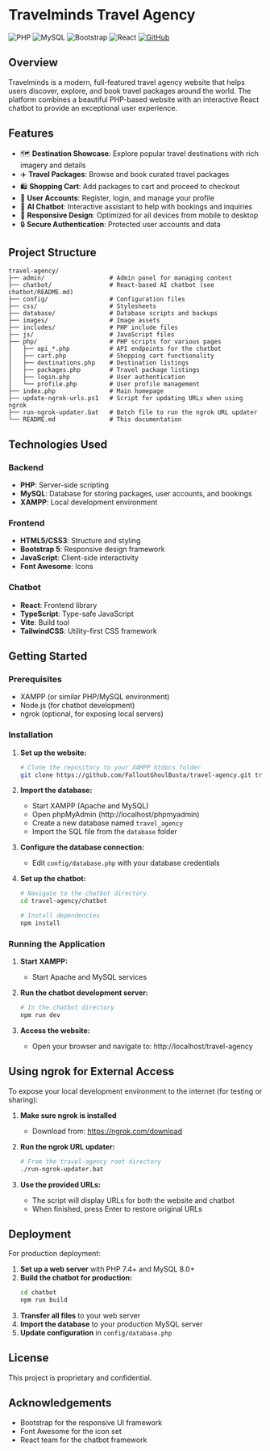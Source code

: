 # Travelminds Travel Agency

![PHP](https://img.shields.io/badge/PHP-7.4+-777BB4)
![MySQL](https://img.shields.io/badge/MySQL-8.0+-4479A1)
![Bootstrap](https://img.shields.io/badge/Bootstrap-5.3-7952B3)
![React](https://img.shields.io/badge/React_Chatbot-18.3.1-61DAFB)
[![GitHub](https://img.shields.io/badge/GitHub-Repository-181717?logo=github)](https://github.com/FalloutGhoulBusta/travel-agency)

## Overview

Travelminds is a modern, full-featured travel agency website that helps users discover, explore, and book travel packages around the world. The platform combines a beautiful PHP-based website with an interactive React chatbot to provide an exceptional user experience.

## Features

- 🗺️ **Destination Showcase**: Explore popular travel destinations with rich imagery and details
- ✈️ **Travel Packages**: Browse and book curated travel packages
- 🛍️ **Shopping Cart**: Add packages to cart and proceed to checkout
- 👥 **User Accounts**: Register, login, and manage your profile
- 🤖 **AI Chatbot**: Interactive assistant to help with bookings and inquiries
- 📱 **Responsive Design**: Optimized for all devices from mobile to desktop
- 🔒 **Secure Authentication**: Protected user accounts and data

## Project Structure

```
travel-agency/
├── admin/                  # Admin panel for managing content
├── chatbot/                # React-based AI chatbot (see chatbot/README.md)
├── config/                 # Configuration files
├── css/                    # Stylesheets
├── database/               # Database scripts and backups
├── images/                 # Image assets
├── includes/               # PHP include files
├── js/                     # JavaScript files
├── php/                    # PHP scripts for various pages
│   ├── api_*.php           # API endpoints for the chatbot
│   ├── cart.php            # Shopping cart functionality
│   ├── destinations.php    # Destination listings
│   ├── packages.php        # Travel package listings
│   ├── login.php           # User authentication
│   └── profile.php         # User profile management
├── index.php               # Main homepage
├── update-ngrok-urls.ps1   # Script for updating URLs when using ngrok
├── run-ngrok-updater.bat   # Batch file to run the ngrok URL updater
└── README.md               # This documentation
```

## Technologies Used

### Backend
- **PHP**: Server-side scripting
- **MySQL**: Database for storing packages, user accounts, and bookings
- **XAMPP**: Local development environment

### Frontend
- **HTML5/CSS3**: Structure and styling
- **Bootstrap 5**: Responsive design framework
- **JavaScript**: Client-side interactivity
- **Font Awesome**: Icons

### Chatbot
- **React**: Frontend library
- **TypeScript**: Type-safe JavaScript
- **Vite**: Build tool
- **TailwindCSS**: Utility-first CSS framework

## Getting Started

### Prerequisites

- XAMPP (or similar PHP/MySQL environment)
- Node.js (for chatbot development)
- ngrok (optional, for exposing local servers)

### Installation

1. **Set up the website:**
   ```bash
   # Clone the repository to your XAMPP htdocs folder
   git clone https://github.com/FalloutGhoulBusta/travel-agency.git travel-agency
   ```

2. **Import the database:**
   - Start XAMPP (Apache and MySQL)
   - Open phpMyAdmin (http://localhost/phpmyadmin)
   - Create a new database named `travel_agency`
   - Import the SQL file from the `database` folder

3. **Configure the database connection:**
   - Edit `config/database.php` with your database credentials

4. **Set up the chatbot:**
   ```bash
   # Navigate to the chatbot directory
   cd travel-agency/chatbot
   
   # Install dependencies
   npm install
   ```

### Running the Application

1. **Start XAMPP:**
   - Start Apache and MySQL services

2. **Run the chatbot development server:**
   ```bash
   # In the chatbot directory
   npm run dev
   ```

3. **Access the website:**
   - Open your browser and navigate to: http://localhost/travel-agency

## Using ngrok for External Access

To expose your local development environment to the internet (for testing or sharing):

1. **Make sure ngrok is installed**
   - Download from: https://ngrok.com/download

2. **Run the ngrok URL updater:**
   ```bash
   # From the travel-agency root directory
   ./run-ngrok-updater.bat
   ```

3. **Use the provided URLs:**
   - The script will display URLs for both the website and chatbot
   - When finished, press Enter to restore original URLs

## Deployment

For production deployment:

1. **Set up a web server** with PHP 7.4+ and MySQL 8.0+
2. **Build the chatbot for production:**
   ```bash
   cd chatbot
   npm run build
   ```
3. **Transfer all files** to your web server
4. **Import the database** to your production MySQL server
5. **Update configuration** in `config/database.php`

## License

This project is proprietary and confidential.

## Acknowledgements

- Bootstrap for the responsive UI framework
- Font Awesome for the icon set
- React team for the chatbot framework
